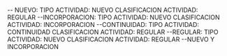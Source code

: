-- NUEVO:
TIPO ACTIVIDAD: NUEVO
CLASIFICACION ACTIVIDAD: REGULAR
--INCORPORACION:
TIPO ACTIVIDAD: NUEVO
CLASIFICACION ACTIVIDAD: INCORPORACION
--CONTINUIDAD:
TIPO ACTIVIDAD: CONTINUIDAD
CLASIFICACION ACTIVIDAD: REGULAR
--REGULAR:
TIPO ACTIVIDAD: NUEVO
CLASIFICACION ACTIVIDAD: REGULAR
--NUEVO Y INCORPORACION



